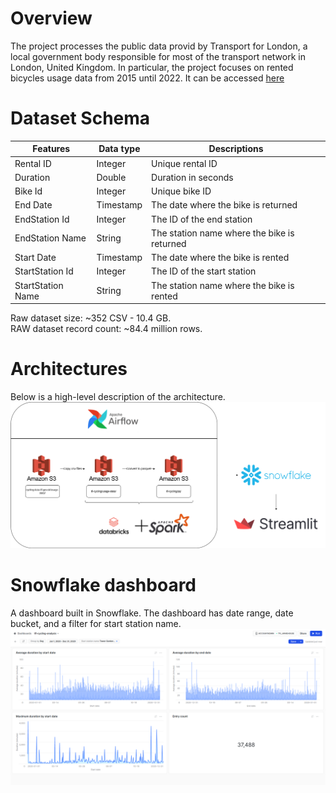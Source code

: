 # Overview
The project processes the public data provid by Transport for London, a local government body responsible for most of the transport network in London, United Kingdom. In particular, the project focuses on rented bicycles usage data from 2015 until 2022. It can be accessed [here](https://cycling.data.tfl.gov.uk/)

# Dataset Schema

| Features          | Data type | Descriptions                                |
| ----------------- | --------- | ------------------------------------------- |
| Rental ID         | Integer   | Unique rental ID                            |
| Duration          | Double    | Duration in seconds                         |
| Bike Id           | Integer   | Unique bike ID                              |
| End Date          | Timestamp | The date where the bike is returned         |
| EndStation Id     | Integer   | The ID of the end station                   |
| EndStation Name   | String    | The station name where the bike is returned |
| Start Date        | Timestamp | The date where the bike is rented           |
| StartStation Id   | Integer   | The ID of the start station                 |
| StartStation Name | String    | The station name where the bike is rented   |

Raw dataset size: ~352 CSV - 10.4 GB. <br>
RAW dataset record count: ~84.4 million rows.


# Architectures

Below is a high-level description of the architecture.
![Alt text](images/tfl-cycling-overall_architecture.drawio.png)

# Snowflake dashboard

A dashboard built in Snowflake. The dashboard has date range, date bucket, and a filter for start station name.
![Alt text](images/snowflake-dashboard.png)

